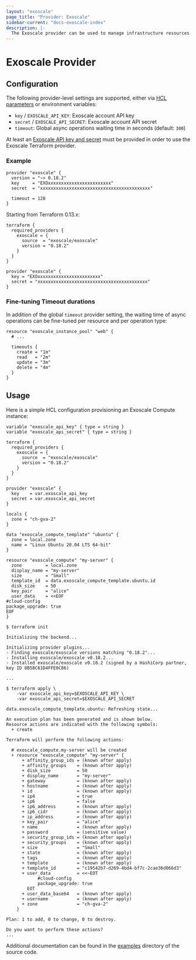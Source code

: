 ```yaml
---
layout: "exoscale"
page_title: "Provider: Exoscale"
sidebar-current: "docs-exoscale-index"
description: |-
  The Exoscale provider can be used to manage infrastructure resources running on Exoscale.
---
```



# Exoscale Provider

## Configuration

The following provider-level settings are supported, either via [HCL
parameters][tf-doc-provider] or environment variables:

* `key` / `EXOSCALE_API_KEY`: Exoscale account API key
* `secret` / `EXOSCALE_API_SECRET`: Exoscale account API secret
* `timeout`: Global async operations waiting time in seconds (default: `300`)

At least an [Exoscale API key and secret][exo-iam] must be provided in order to
use the Exoscale Terraform provider.


### Example

```hcl
provider "exoscale" {
  version = "~> 0.18.2"
  key     = "EXOxxxxxxxxxxxxxxxxxxxxxxxx"
  secret  = "xxxxxxxxxxxxxxxxxxxxxxxxxxxxxxxxxxxxxxxxxx"

  timeout = 120
}
```

Starting from Terraform 0.13.x:

```hcl
terraform {
  required_providers {
    exoscale = {
      source  = "exoscale/exoscale"
      version = "0.18.2"
    }
  }
}

provider "exoscale" {
  key = "EXOxxxxxxxxxxxxxxxxxxxxxxxx"
  secret = "xxxxxxxxxxxxxxxxxxxxxxxxxxxxxxxxxxxxxxxxxx"
}
```


### Fine-tuning Timeout durations

In addition of the global `timeout` provider setting, the waiting time of async
operations can be fine-tuned per resource and per operation type:

```hcl
resource "exoscale_instance_pool" "web" {
  # ...

  timeouts {
    create = "1m"
    read   = "2m"
    update = "3m"
    delete = "4m"
  }
}
```


## Usage

Here is a simple HCL configuration provisioning an Exoscale Compute instance:

```hcl
variable "exoscale_api_key" { type = string }
variable "exoscale_api_secret" { type = string }

terraform {
  required_providers {
    exoscale = {
      source  = "exoscale/exoscale"
      version = "0.18.2"
    }
  }
}

provider "exoscale" {
  key    = var.exoscale_api_key
  secret = var.exoscale_api_secret
}

locals {
  zone = "ch-gva-2"
}

data "exoscale_compute_template" "ubuntu" {
  zone = local.zone
  name = "Linux Ubuntu 20.04 LTS 64-bit"
}

resource "exoscale_compute" "my-server" {
  zone         = local.zone
  display_name = "my-server"
  size         = "Small"
  template_id  = data.exoscale_compute_template.ubuntu.id
  disk_size    = 50
  key_pair     = "alice"
  user_data    = <<EOF
#cloud-config
package_upgrade: true
EOF
}
```

```console
$ terraform init

Initializing the backend...

Initializing provider plugins...
- Finding exoscale/exoscale versions matching "0.18.2"...
- Installing exoscale/exoscale v0.18.2...
- Installed exoscale/exoscale v0.18.2 (signed by a HashiCorp partner, key ID 8B58C61D4FFE0C86)

...

$ terraform apply \
    -var exoscale_api_key=$EXOSCALE_API_KEY \
    -var exoscale_api_secret=$EXOSCALE_API_SECRET

data.exoscale_compute_template.ubuntu: Refreshing state...

An execution plan has been generated and is shown below.
Resource actions are indicated with the following symbols:
  + create

Terraform will perform the following actions:

  # exoscale_compute.my-server will be created
  + resource "exoscale_compute" "my-server" {
      + affinity_group_ids = (known after apply)
      + affinity_groups    = (known after apply)
      + disk_size          = 50
      + display_name       = "my-server"
      + gateway            = (known after apply)
      + hostname           = (known after apply)
      + id                 = (known after apply)
      + ip4                = true
      + ip6                = false
      + ip6_address        = (known after apply)
      + ip6_cidr           = (known after apply)
      + ip_address         = (known after apply)
      + key_pair           = "alice"
      + name               = (known after apply)
      + password           = (sensitive value)
      + security_group_ids = (known after apply)
      + security_groups    = (known after apply)
      + size               = "Small"
      + state              = (known after apply)
      + tags               = (known after apply)
      + template           = (known after apply)
      + template_id        = "c19542b7-d269-4bd4-bf7c-2cae36d066d3"
      + user_data          = <<~EOT
            #cloud-config
            package_upgrade: true
        EOT
      + user_data_base64   = (known after apply)
      + username           = (known after apply)
      + zone               = "ch-gva-2"
    }

Plan: 1 to add, 0 to change, 0 to destroy.

Do you want to perform these actions?
...
```

Additional documentation can be found in the [examples][tf-exo-gh-examples]
directory of the source code.


[exo-iam]: https://community.exoscale.com/documentation/iam/quick-start/
[tf-doc-provider]: https://www.terraform.io/docs/configuration/providers.html
[tf-exo-gh-examples]: https://github.com/exoscale/terraform-provider-exoscale/tree/master/examples
